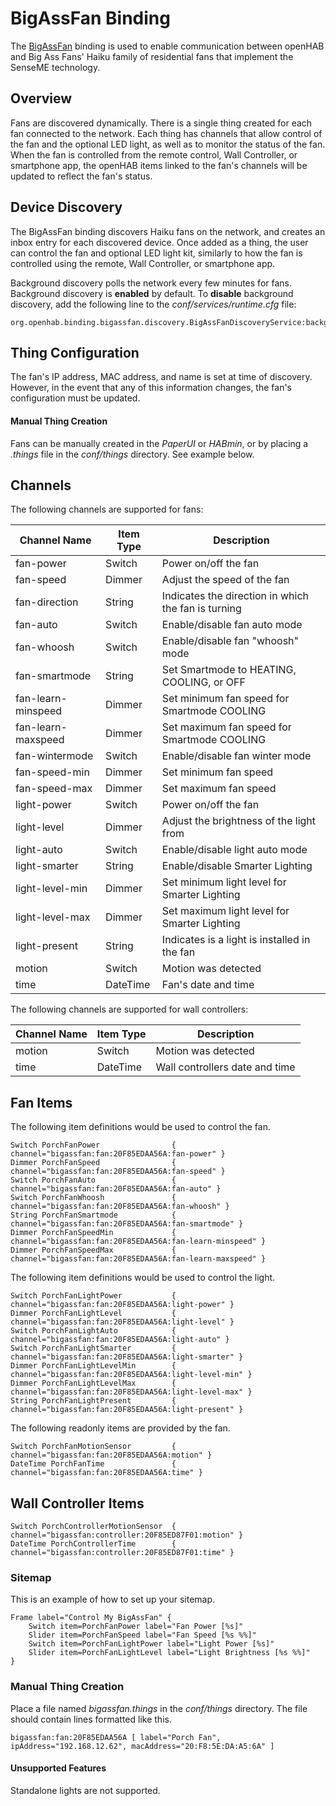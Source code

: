 # BigAssFan Binding

The [BigAssFan](http://www.bigassfans.com/) binding is used to enable communication between openHAB and Big Ass Fans'  Haiku family of residential fans that implement the SenseME technology.

## Overview

Fans are discovered dynamically.
There is a single thing created for each fan connected to the network.
Each thing has channels that allow control of the fan and the optional LED light, as well as to monitor the status of the fan.
When the fan is controlled from the remote control, Wall Controller, or smartphone app, the openHAB items linked to the fan's channels will be updated to reflect the fan's status.


## Device Discovery

The BigAssFan binding discovers Haiku fans on the network, and creates an inbox entry for each discovered device.
Once added as a thing, the user can control the fan and optional LED light kit, similarly to how the fan is controlled using the remote, Wall Controller, or smartphone app.

Background discovery polls the network every few minutes for fans.
Background discovery is **enabled** by default.
To **disable** background discovery, add the following line to the *conf/services/runtime.cfg* file:

```
org.openhab.binding.bigassfan.discovery.BigAssFanDiscoveryService:backgroundDiscovery.enabled=false
```


## Thing Configuration

The fan's IP address, MAC address, and name is set at time of discovery.
However, in the event that any of this information changes, the fan's configuration must be updated.

#### Manual Thing Creation

Fans can be manually created in the *PaperUI* or *HABmin*, or by placing a *.things* file in the *conf/things* directory.
See example below.

## Channels

The following channels are supported for fans:

| Channel Name            | Item Type    | Description                                           |
|-------------------------|--------------|-------------------------------------------------------|
| fan-power               | Switch       | Power on/off the fan                                  |
| fan-speed               | Dimmer       | Adjust the speed of the fan                           |
| fan-direction           | String       | Indicates the direction in which the fan is turning   |
| fan-auto                | Switch       | Enable/disable fan auto mode                          |
| fan-whoosh              | Switch       | Enable/disable fan "whoosh" mode                      |
| fan-smartmode           | String       | Set Smartmode to HEATING, COOLING, or OFF             |
| fan-learn-minspeed      | Dimmer       | Set minimum fan speed for Smartmode COOLING           |
| fan-learn-maxspeed      | Dimmer       | Set maximum fan speed for Smartmode COOLING           |
| fan-wintermode          | Switch       | Enable/disable fan winter mode                        |
| fan-speed-min           | Dimmer       | Set minimum fan speed                                 |
| fan-speed-max           | Dimmer       | Set maximum fan speed                                 |
| light-power             | Switch       | Power on/off the fan                                  |
| light-level             | Dimmer       | Adjust the brightness of the light from               |
| light-auto              | Switch       | Enable/disable light auto mode                        |
| light-smarter           | String       | Enable/disable Smarter Lighting                       |
| light-level-min         | Dimmer       | Set minimum light level for Smarter Lighting          |
| light-level-max         | Dimmer       | Set maximum light level for Smarter Lighting          |
| light-present           | String       | Indicates is a light is installed in the fan          |
| motion                  | Switch       | Motion was detected                                   |
| time                    | DateTime     | Fan's date and time                                   |

The following channels are supported for wall controllers:

| Channel Name            | Item Type    | Description                                           |
|-------------------------|--------------|-------------------------------------------------------|
| motion                  | Switch       | Motion was detected                                   |
| time                    | DateTime     | Wall controllers date and time                        |


## Fan Items

The following item definitions would be used to control the fan.

```
Switch PorchFanPower                { channel="bigassfan:fan:20F85EDAA56A:fan-power" }
Dimmer PorchFanSpeed                { channel="bigassfan:fan:20F85EDAA56A:fan-speed" }
Switch PorchFanAuto                 { channel="bigassfan:fan:20F85EDAA56A:fan-auto" }
Switch PorchFanWhoosh               { channel="bigassfan:fan:20F85EDAA56A:fan-whoosh" }
String PorchFanSmartmode            { channel="bigassfan:fan:20F85EDAA56A:fan-smartmode" }
Dimmer PorchFanSpeedMin             { channel="bigassfan:fan:20F85EDAA56A:fan-learn-minspeed" }
Dimmer PorchFanSpeedMax             { channel="bigassfan:fan:20F85EDAA56A:fan-learn-maxspeed" }
```

The following item definitions would be used to control the light.

```
Switch PorchFanLightPower           { channel="bigassfan:fan:20F85EDAA56A:light-power" }
Dimmer PorchFanLightLevel           { channel="bigassfan:fan:20F85EDAA56A:light-level" }
Switch PorchFanLightAuto            { channel="bigassfan:fan:20F85EDAA56A:light-auto" }
Switch PorchFanLightSmarter         { channel="bigassfan:fan:20F85EDAA56A:light-smarter" }
Dimmer PorchFanLightLevelMin        { channel="bigassfan:fan:20F85EDAA56A:light-level-min" }
Dimmer PorchFanLightLevelMax        { channel="bigassfan:fan:20F85EDAA56A:light-level-max" }
String PorchFanLightPresent         { channel="bigassfan:fan:20F85EDAA56A:light-present" }
```

The following readonly items are provided by the fan.

```
Switch PorchFanMotionSensor         { channel="bigassfan:fan:20F85EDAA56A:motion" }
DateTime PorchFanTime               { channel="bigassfan:fan:20F85EDAA56A:time" }
```


## Wall Controller Items

```
Switch PorchControllerMotionSensor  { channel="bigassfan:controller:20F85ED87F01:motion" }
DateTime PorchControllerTime        { channel="bigassfan:controller:20F85ED87F01:time" }
```


### Sitemap

This is an example of how to set up your sitemap.

```
Frame label="Control My BigAssFan" {
    Switch item=PorchFanPower label="Fan Power [%s]"
    Slider item=PorchFanSpeed label="Fan Speed [%s %%]"
    Switch item=PorchFanLightPower label="Light Power [%s]"
    Slider item=PorchFanLightLevel label="Light Brightness [%s %%]"
}
```

### Manual Thing Creation

Place a file named *bigassfan.things* in the *conf/things* directory.
The file should contain lines formatted like this.

```
bigassfan:fan:20F85EDAA56A [ label="Porch Fan", ipAddress="192.168.12.62", macAddress="20:F8:5E:DA:A5:6A" ]
```

#### Unsupported Features

Standalone lights are not supported.
